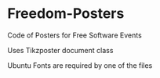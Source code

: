 # Freedom-Posters

Code of Posters for Free Software Events

Uses Tikzposter document class

Ubuntu Fonts are required by one of the files
